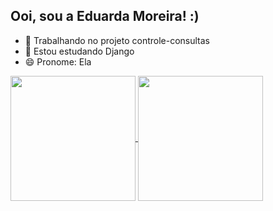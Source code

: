 ## Ooi, sou a Eduarda Moreira! :)

- 🔭 Trabalhando no projeto controle-consultas
- 🌱 Estou estudando Django
- 😄 Pronome: Ela

<a href="https://github.com/eduardamoreiira/">
  <img height=200 align="center" src="https://github-readme-stats.vercel.app/api?username=eduardamoreiira&show_icons=true&theme=radical" />
</a>
<a href="https://github.com/eduardamoreiira/">
  <img height=200 align="center" src="https://github-readme-stats.vercel.app/api/top-langs?username=eduardamoreiira&show_icons=true&theme=radical&layout=compact&langs_count=8&card_width=320" />
</a>





